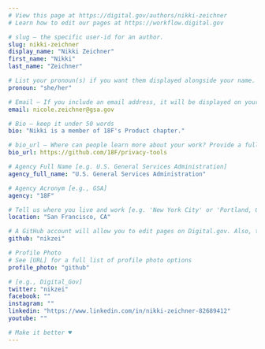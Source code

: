 ```yaml
---
# View this page at https://digital.gov/authors/nikki-zeichner
# Learn how to edit our pages at https://workflow.digital.gov

# slug — the specific user-id for an author.
slug: nikki-zeichner
display_name: "Nikki Zeichner"
first_name: "Nikki"
last_name: "Zeichner"

# List your pronoun(s) if you want them displayed alongside your name. If blank, we'll use just your name. Learn more http://mypronouns.org
pronoun: "she/her"

# Email — If you include an email address, it will be displayed on your profile page
email: nicole.zeichner@gsa.gov

# Bio — keep it under 50 words
bio: "Nikki is a member of 18F's Product chapter." 

# bio_url — Where can people learn more about your work? Provide a full URL [e.g. 'https://www.example.gov/']
bio_url: https://github.com/18F/privacy-tools

# Agency Full Name [e.g. U.S. General Services Administration]
agency_full_name: "U.S. General Services Administration"

# Agency Acronym [e.g., GSA]
agency: "18F"

# Tell us where you live and work [e.g. 'New York City' or 'Portland, OR']
location: "San Francisco, CA"

# A GitHub account will allow you to edit pages on Digital.gov. Also, the image used in your GitHub account can be used to populate your digital.gov profile photo. Learn more about getting a Github account at [URL]
github: "nikzei"

# Profile Photo
# See [URL] for a full list of profile photo options
profile_photo: "github"

# [e.g., Digital_Gov]
twitter: "nikzei"
facebook: ""
instagram: ""
linkedin: "https://www.linkedin.com/in/nikki-zeichner-82689412"
youtube: ""

# Make it better ♥
---
```

